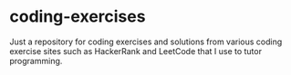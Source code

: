 # coding-exercises
Just a repository for coding exercises and solutions from various coding exercise sites such as HackerRank and LeetCode that I use to tutor programming.
